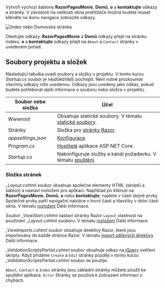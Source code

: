 Vytvoří výchozí šablony **RazorPagesMovie**, **Domů**, **o** a **kontaktujte** odkazy a stránky. V závislosti na velikosti okna prohlížeče možná budete muset klikněte na ikonu navigace zobrazíte odkazy.

![Index nebo Domovská stránka](../../tutorials/razor-pages/razor-pages-start/_static/home2.png)

Otestujte odkazy. **RazorPagesMovie** a **Domů** odkazy přejít na stránku indexu. **o** a **kontaktujte** odkazy přejít na `About` a `Contact` stránky v uvedeném pořadí.

## <a name="project-files-and-folders"></a>Soubory projektu a složek

Následující tabulka uvádí soubory a složky v projektu. V tomto kurzu *Startup.cs* soubor je nejdůležitější pochopit. Není nutné prozkoumat všechny odkazy níže uvedenou. Odkazy jsou uvedeny jako odkaz, pokud budete potřebovat další informace o souboru nebo složce v projektu.

| Soubor nebo složka              | Účel |
| ----------------- | ------------ | 
| Wwwroot | Obsahuje statické soubory. V tématu [statické soubory](xref:fundamentals/static-files). |
| Stránky | Složka pro [stránky Razor](xref:mvc/razor-pages/index). | 
| *appsettings.json* | [Konfigurace](xref:fundamentals/configuration/index) |
| *Program.cs* | [Hostitelé](xref:fundamentals/hosting) aplikace ASP.NET Core.|
| *Startup.cs* | Nakonfiguruje služby a kanál požadavku. V tématu [spuštění](xref:fundamentals/startup).|

### <a name="the-pages-folder"></a>Složka stránek

*_Layout.cshtml* soubor obsahuje společné elementy HTML (skriptů a šablon) a nastaví rozložení pro aplikaci. Například po kliknutí na **RazorPagesMovie**, **Domů**, **o** nebo **kontaktujte**, najdete v části stejné prvky. Společné prvky patří navigační nabídce v horní části a hlavičky v dolní části okna. V tématu [rozložení](xref:mvc/views/layout) Další informace.

*Soubor _ViewStart.cshtml* nastaví stránky Razor `Layout` vlastnost na používání *_Layout.cshtml* souboru. V tématu [rozložení](xref:mvc/views/layout) Další informace.

*_ViewImports.cshtml* soubor obsahuje direktivy Razor, které jsou importovány do každé stránce Razor. V tématu [import sdílených direktivy](xref:mvc/views/layout#importing-shared-directives) Další informace.

*_ValidationScriptsPartial.cshtml* soubor obsahuje odkaz na [jQuery](https://jquery.com/) ověření skripty. Když přidáme `Create` a `Edit` stránky později v tomto kurzu *_ValidationScriptsPartial.cshtml* soubor se použije.

`About`, `Contact` a `Index` stránky jsou základní stránky můžete použít ke spuštění aplikace. `Error` Stránky se používá k zobrazení informací o chybách.